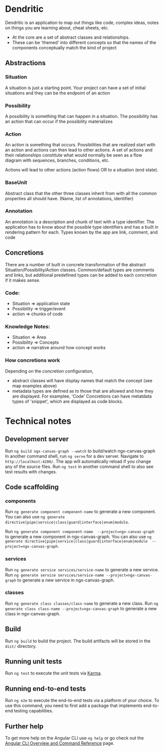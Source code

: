 # Dendritic

Dendritic is an application to map out things like code, complex ideas, notes on things you are learning about, cheat sheets, etc.  
* At the core are a set of abstract classes and relationships.  
* These can be 'themed' into different concepts so that the names of the components conceptually match the kind of project


## Abstractions
### Situation
A situation is just a starting point.  Your project can have a set of initial situations and they can be the endpoint of an action

### Possibility
A possibility is something that can happen in a situation.  The possibility has an action that can occur if the possibility materializes

### Action
An action is something that occurs.  Possibilities that are realized start with an action and actions can then lead to other actions.  A set of actions and their relationships constitute what would normally be seen as a flow diagram with sequences, branches, conditions, etc.

Actions will lead to other actions (action flows) OR to a situation (end state).  

### BaseUnit
Abstract class that the other three classes inherit from with all the common properties all should have. (Name, list of annotations, identifier)

### Annotation
An annotation is a description and chunk of text with a type identifier. The application has to know about the possible type identifiers and has a built in 
rendering pattern for each.  Types known by the app are link, comment, and code

## Concretions
There are a number of built in concrete transformation of the abstract  Situation/Possibility/Action classes.  Common/default types are comments and links, but 
additional predefined types can be added to each concretion if it makes sense.

### Code:
* Situation => application state
* Possibility => trigger/event
* action => chunks of code

### Knowledge Notes:
* Situation => Area
* Possibility => Concepts 
* action => narrative around how concept works 

### How concretions work
 Depending on the concretion configuration, 
 *  abstract classes will have display names that match the concept (see map examples above)
 *  metadata types are defined as to those that are allowed and how they are displayed. For examplee, 'Code' Concretions can have metatdata types of 'snippet', which are displayed as code blocks.  
 


# Technical notes

## Development server

Run `ng build ngx-canvas-graph --watch` to build/watch ngx-canvas-graph
In another command shell, run `ng serve` for a dev server. Navigate to `http://localhost:4200/`. The app will automatically reload if you change any of the source files.
Run `ng test` in another command shell to also see test results with changes.

## Code scaffolding

### components
Run `ng generate component component-name` to generate a new component. You can also use `ng generate directive|pipe|service|class|guard|interface|enum|module`.

Run `ng generate component component-name  --project=ngx-canvas-graph` to generate a new component in ngx-canvas-graph. You can also use `ng generate directive|pipe|service|class|guard|interface|enum|module  --project=ngx-canvas-graph`.

### services

Run `ng generate service services/service-name` to generate a new service. 
Run `ng generate service services/service-name --project=ngx-canvas-graph` to generate a new service in ngx-canvas-graph. 


### classes
Run `ng generate class classes/class-name` to generate a new class. 
Run `ng generate class class-name --project=ngx-canvas-graph` to generate a new class in ngx-canvas-graph. 



## Build

Run `ng build` to build the project. The build artifacts will be stored in the `dist/` directory.

## Running unit tests

Run `ng test` to execute the unit tests via [Karma](https://karma-runner.github.io).

## Running end-to-end tests

Run `ng e2e` to execute the end-to-end tests via a platform of your choice. To use this command, you need to first add a package that implements end-to-end testing capabilities.

## Further help

To get more help on the Angular CLI use `ng help` or go check out the [Angular CLI Overview and Command Reference](https://angular.io/cli) page.
